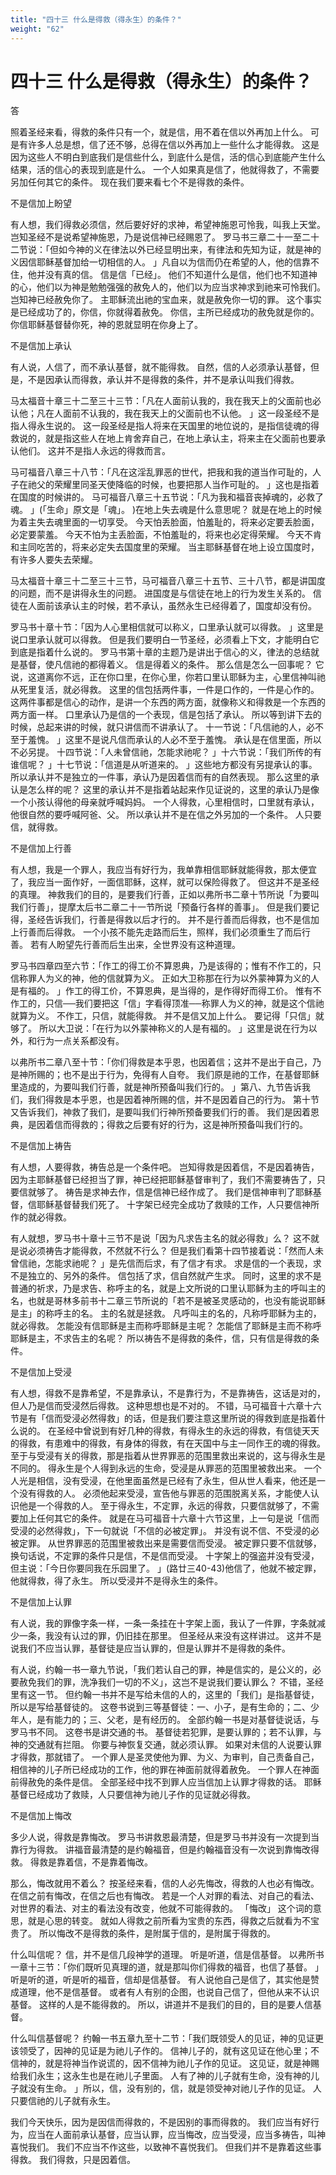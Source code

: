 ```yaml
---
title: "四十三 什么是得救（得永生）的条件？"
weight: "62"
---
```


# 四十三 什么是得救（得永生）的条件？


答

照着圣经来看，得救的条件只有一个，就是信，用不着在信以外再加上什么。
可是有许多人总是想，信了还不够，总得在信以外再加上一些什么才能得救。
这是因为这些人不明白到底我们是信些什么，到底什么是信，活的信心到底能产生什么结果，活的信心的表现到底是什么。
一个人如果真是信了，他就得救了，不需要另加任何其它的条件。
现在我们要来看七个不是得救的条件。

不是信加上盼望

有人想，我们得救必须信，然后要好好的求神，希望神施恩可怜我，叫我上天堂。
岂知圣经不是说希望神施恩，乃是说信神已经赐恩了。
罗马书三章二十一至二十二节说：「但如今神的义在律法以外已经显明出来，有律法和先知为证，就是神的义因信耶稣基督加给一切相信的人。
」凡自以为信而仍在希望的人，他的信靠不住，他并没有真的信。
信是信「已经」。
他们不知道什么是信，他们也不知道神的心，他们以为神是勉勉强强的赦免人的，他们以为应当求神求到祂来可怜我们。
岂知神已经赦免你了。
主耶稣流出祂的宝血来，就是赦免你一切的罪。
这个事实是已经成功了的，你信，你就得着赦免。
你信，主所已经成功的赦免就是你的。
你信耶稣基督替你死，神的恩就显明在你身上了。

不是信加上承认

有人说，人信了，而不承认基督，就不能得救。
自然，信的人必须承认基督，但是，不是因承认而得救，承认并不是得救的条件，并不是承认叫我们得救。

马太福音十章三十二至三十三节：「凡在人面前认我的，我在我天上的父面前也必认他；凡在人面前不认我的，我在我天上的父面前也不认他。
」这一段圣经不是指人得永生说的。
这一段圣经是指人将来在天国里的地位说的，是指信徒魂的得救说的，就是指这些人在地上肯舍弃自己，在地上承认主，将来主在父面前也要承认他们。
这并不是指人永远的得救而言。

马可福音八章三十八节：「凡在这淫乱罪恶的世代，把我和我的道当作可耻的，人子在祂父的荣耀里同圣天使降临的时候，也要把那人当作可耻的。
」这也是指着在国度的时候讲的。
马可福音八章三十五节说：「凡为我和福音丧掉魂的，必救了魂。
」(「生命」原文是「魂」。
)在地上失去魂是什么意思呢？
就是在地上的时候为着主失去魂里面的一切享受。
今天怕丢脸面，怕羞耻的，将来必定要丢脸面，必定要蒙羞。
今天不怕为主丢脸面，不怕羞耻的，将来也必定得荣耀。
今天不肯和主同吃苦的，将来必定失去国度里的荣耀。
当主耶稣基督在地上设立国度时，有许多人要失去荣耀。

马太福音十章三十二至三十三节，马可福音八章三十五节、三十八节，都是讲国度的问题，而不是讲得永生的问题。
进国度是与信徒在地上的行为发生关系的。
信徒在人面前该承认主的时候，若不承认，虽然永生已经得着了，国度却没有份。

罗马书十章十节：「因为人心里相信就可以称义，口里承认就可以得救。
」这里是说口里承认就可以得救。
但是我们要明白一节圣经，必须看上下文，才能明白它到底是指着什么说的。
罗马书第十章的主题乃是讲出于信心的义，律法的总结就是基督，使凡信祂的都得着义。
信是得着义的条件。
那么信是怎么一回事呢？
它说，这道离你不远，正在你口里，在你心里，你若口里认耶稣为主，心里信神叫祂从死里复活，就必得救。
这里的信包括两件事，一件是口作的，一件是心作的。
这两件事都是信心的动作，是讲一个东西的两方面，就像称义和得救是一个东西的两方面一样。
口里承认乃是信的一个表现，信是包括了承认。
所以等到讲下去的时候，总起来讲的时候，就只讲信而不讲承认了。
十一节说：「凡信祂的人，必不至于羞愧。
」这里不是说凡信而承认的人必不至于羞愧。
承认是在信里面，所以不必另提。
十四节说：「人未曾信祂，怎能求祂呢？
」十六节说：「我们所传的有谁信呢？
」十七节说：「信道是从听道来的。
」这些地方都没有另提承认的事。
所以承认并不是独立的一件事，承认乃是因着信而有的自然表现。
那么这里的承认是怎么样的呢？
这里的承认并不是指着站起来作见证说的，这里的承认乃是像一个小孩认得他的母亲就呼喊妈妈。
一个人得救，心里相信时，口里就有承认，他很自然的要呼喊阿爸、父。
所以承认并不是在信之外另加的一个条件。
人只要信，就得救。

不是信加上行善

有人想，我是一个罪人，我应当有好行为，我单靠相信耶稣就能得救，那太便宜了，我应当一面作好，一面信耶稣，这样，就可以保险得救了。
但这并不是圣经的真理。
神救我们的目的，是要我们行善，正如以弗所书二章十节所说「为要叫我们行善」，提摩太后书二章二十一节所说「预备行各样的善事」。
但是我们要记得，圣经告诉我们，行善是得救以后才行的。
并不是行善而后得救，也不是信加上行善而后得救。
一个小孩不能先走路而后生，照样，我们必须重生了而后行善。
若有人盼望先行善而后生出来，全世界没有这种道理。

罗马书四章四至六节：「作工的得工价不算恩典，乃是该得的；惟有不作工的，只信称罪人为义的神，他的信就算为义。
正如大卫称那在行为以外蒙神算为义的人是有福的。
」作工的得工价，不算恩典，是当得的，是作得好而得工价。
惟有不作工的，只信──我们要把这「信」字看得顶准──称罪人为义的神，就是这个信祂就算为义。
不作工，只信，就能得救。
并不是信又加上什么。
要记得「只信」就够了。
所以大卫说：「在行为以外蒙神称义的人是有福的。
」这里是说在行为以外，和行为一点关系都没有。

以弗所书二章八至十节：「你们得救是本乎恩，也因着信；这并不是出于自己，乃是神所赐的；也不是出于行为，免得有人自夸。
我们原是祂的工作，在基督耶稣里造成的，为要叫我们行善，就是神所预备叫我们行的。
」第八、九节告诉我们，我们得救是本乎恩，也是因着神所赐的信，并不是因着自己的行为。
第十节又告诉我们，神救了我们，是要叫我们行神所预备要我们行的善。
我们是因着恩典，是因着信而得救的；得救之后要有好的行为，这是神所预备叫我们行的。

不是信加上祷告

有人想，人要得救，祷告总是一个条件吧。
岂知得救是因着信，不是因着祷告，因为主耶稣基督已经担当了罪，神已经把耶稣基督审判了，我们不需要祷告了，只要信就够了。
祷告是求神去作，信是信神已经作成了。
我们是信神审判了耶稣基督，信耶稣基督替我们死了。
十字架已经完全成功了救赎的工作，人只要信神所作的就必得救。

有人就想，罗马书十章十三节不是说「因为凡求告主名的就必得救」么？
这不就是说必须祷告才能得救，不然就不行么？
但是我们看第十四节接着说：「然而人未曾信祂，怎能求祂呢？
」是先信而后求，有了信才有求。
求是信的一个表现，求不是独立的、另外的条件。
信包括了求，信自然就产生求。
同时，这里的求不是普通的祈求，乃是求告、称呼主的名，就是上文所说的口里认耶稣为主的呼叫主的名，也就是哥林多前书十二章三节所说的「若不是被圣灵感动的，也没有能说耶稣是主」的称呼主的名。
主的名就是拯救。
凡呼叫主的名的，凡称呼耶稣为主的，就必得救。
怎能没有信耶稣是主而称呼耶稣是主呢？
怎能信了耶稣是主而不称呼耶稣是主，不求告主的名呢？
所以祷告不是得救的条件，信，只有信是得救的条件。

不是信加上受浸

有人想，得救不是靠希望，不是靠承认，不是靠行为，不是靠祷告，这话是对的，但人乃是信而受浸然后得救。
这种思想也是不对的。
不错，马可福音十六章十六节是有「信而受浸必然得救」的话，但是我们要注意这里所说的得救到底是指着什么说的。
在圣经中曾说到有好几种的得救，有得永生的永远的得救，有信徒天天的得救，有患难中的得救，有身体的得救，有在天国中与主一同作王的魂的得救。
至于与受浸有关的得救，那是指着从世界罪恶的范围里救出来说的，这与得永生是不同的。
得永生是个人得到永远的生命，受浸是从罪恶的范围里被救出来。
一个人光是相信，没有受浸，在他里面虽然是已经有了永生，但从世人看来，他还是一个没有得救的人。
必须他起来受浸，宣告他与罪恶的范围脱离关系，才能使人认识他是一个得救的人。
至于得永生，不定罪，永远的得救，只要信就够了，不需要加上任何其它的条件。
就是在马可福音十六章十六节这里，上一句是说「信而受浸的必然得救」，下一句就说「不信的必被定罪」。
并没有说不信、不受浸的必被定罪。
从世界罪恶的范围里被救出来是需要信而受浸。
被定罪只要不信就够，换句话说，不定罪的条件只是信，不是信而受浸。
十字架上的强盗并没有受浸，但主说：「今日你要同我在乐园里了。
」(路廿三40-43)他信了，他就不被定罪，他就得救，得了永生。
所以受浸并不是得永生的条件。

不是信加上认罪

有人说，我的罪像字条一样，一条一条挂在十字架上面，我认了一件罪，字条就减少一条，我没有认过的罪，仍旧挂在那里。
但圣经从来没有这样讲过。
这并不是说我们不应当认罪，基督徒是应当认罪的，但是认罪并不是得救的条件。

有人说，约翰一书一章九节说，「我们若认自己的罪，神是信实的，是公义的，必要赦免我们的罪，洗净我们一切的不义」，这岂不是说我们要认罪么？
不错，圣经里有这一节。
但约翰一书并不是写给未信的人的，这里的「我们」是指基督徒，所以是写给基督徒的。
这卷书说到三等基督徒：一、小子，是有生命的；二、少年人，是有能力的；三、父老，是有经历的。
全部约翰一书是对基督徒说话，与罗马书不同。
这卷书是讲交通的书。
基督徒若犯罪，是要认罪的；若不认罪，与神的交通就有拦阻。
你要与神恢复交通，就必须认罪。
如果对未信的人说要认罪才得救，那就错了。
一个罪人是圣灵使他为罪、为义、为审判，自己责备自己，相信神的儿子所已经成功的工作，他的罪在神面前就得着赦免。
一个罪人在神面前得赦免的条件是信。
全部圣经中找不到罪人应当信加上认罪才得救的话。
耶稣基督已经成功了救赎，人只要信神为祂儿子作的见证就必得救。

不是信加上悔改

多少人说，得救是靠悔改。
罗马书讲救恩最清楚，但是罗马书并没有一次提到当靠行为得救。
讲福音最清楚的是约翰福音，但是约翰福音没有一次说到靠悔改得救。
得救是靠着信，不是靠着悔改。

那么，悔改就用不着么？
按圣经来看，信的人必先悔改，得救的人也必有悔改。
在信之前有悔改，在信之后也有悔改。
若是一个人对罪的看法、对自己的看法、对世界的看法、对主的看法没有改变，他就不可能得救的。
「悔改」
这个词的意思，就是心思的转变。
就如人得救之前所看为宝贵的东西，得救之后就看为不宝贵了。
所以悔改不是得救的条件，是附属于信的，是附属于得救的。

什么叫信呢？
信，并不是信几段神学的道理。
听是听道，信是信基督。
以弗所书一章十三节：「你们既听见真理的道，就是那叫你们得救的福音，也信了基督。
」听是听的道，听是听的福音，信却是信基督。
有人说他自己是信了，其实他是赞成道理，他不是信基督。
或者有人有别的企图，也说自己信了，但他从来不认识基督。
这样的人是不能得救的。
所以，讲道并不是我们的目的，目的是要人信基督。

什么叫信基督呢？
约翰一书五章九至十二节：「我们既领受人的见证，神的见证更该领受了，因神的见证是为祂儿子作的。
信神儿子的，就有这见证在他心里；不信神的，就是将神当作说谎的，因不信神为祂儿子作的见证。
这见证，就是神赐给我们永生；这永生也是在祂儿子里面。
人有了神的儿子就有生命，没有神的儿子就没有生命。
」所以，信，没有别的，信，就是领受神对祂儿子作的见证。
人只要信祂的儿子就有永生。

我们今天快乐，因为是因信而得救的，不是因别的事而得救的。
我们应当有好行为，应当在人面前承认基督，应当认罪，应当悔改，应当受浸，应当多祷告，叫神喜悦我们。
我们不应当不作这些，以致神不喜悦我们。
但我们并不是靠着这些事得救。
我们得救，只是因着信。
